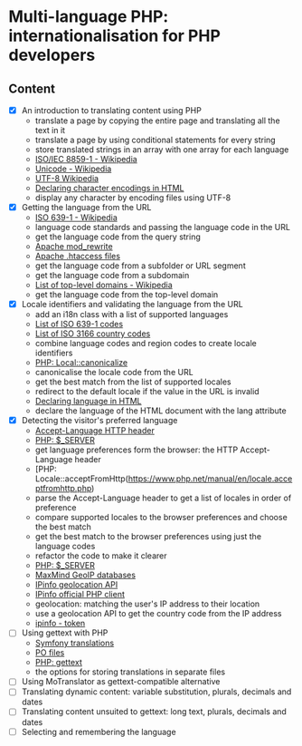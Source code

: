# Multi-language PHP: internationalisation for PHP developers

## Content

- [x] An introduction to translating content using PHP
  - translate a page by copying the entire page and translating all the text in it
  - translate a page by using conditional statements for every string
  - store translated strings in an array with one array for each language
  - [ISO/IEC 8859-1 - Wikipedia](https://en.wikipedia.org/wiki/ISO/IEC_8859-1)
  - [Unicode - Wikipedia](https://en.wikipedia.org/wiki/Unicode)
  - [UTF-8 Wikipedia](https://en.wikipedia.org/wiki/UTF-8)
  - [Declaring character encodings in HTML](https://www.w3.org/International/questions/qa-html-encoding-declarations)
  - display any character by encoding files using UTF-8
- [x] Getting the language from the URL
  - [ISO 639-1 - Wikipedia](https://en.wikipedia.org/wiki/ISO_639-1) 
  - language code standards and passing the language code in the URL
  - get the language code from the query string
  - [Apache mod_rewrite](https://httpd.apache.org/docs/current/rewrite/intro.html)
  - [Apache .htaccess files](https://httpd.apache.org/docs/current/howto/htaccess.html)
  - get the language code from a subfolder or URL segment
  - get the language code from a subdomain
  - [List of top-level domains - Wikipedia](https://en.wikipedia.org/wiki/List_of_Internet_top-level_domains)
  - get the language code from the top-level domain
- [x] Locale identifiers and validating the language from the URL
  - add an i18n class with a list of supported languages
  - [List of ISO 639-1 codes](https://en.wikipedia.org/wiki/List_of_ISO_639-1_codes)
  - [List of ISO 3166 country codes](https://en.wikipedia.org/wiki/List_of_ISO_3166_country_codes)
  - combine language codes and region codes to create locale identifiers
  - [PHP: Local::canonicalize](https://www.php.net/manual/en/locale.canonicalize.php)
  - canonicalise the locale code from the URL
  - get the best match from the list of supported locales
  - redirect to the default locale if the value in the URL is invalid
  - [Declaring language in HTML](https://www.w3.org/International/questions/qa-html-language-declarations)
  - declare the language of the HTML document with the lang attribute
- [x] Detecting the visitor's preferred language
  - [Accept-Language HTTP header](https://developer.mozilla.org/en-US/docs/Web/HTTP/Headers/Accept-Language)
  - [PHP: $_SERVER](https://www.php.net/manual/en/reserved.variables.server.php)
  - get language preferences form the browser: the HTTP Accept-Language header
  - [PHP: Locale::acceptFromHttp(https://www.php.net/manual/en/locale.acceptfromhttp.php)
  - parse the Accept-Language header to get a list of locales in order of preference
  - compare supported locales to the browser preferences and choose the best match
  - get the best match to the browser preferences using just the language codes
  - refactor the code to make it clearer
  - [PHP: $_SERVER](https://www.php.net/manual/en/reserved.variables.server.php)
  - [MaxMind GeoIP databases](https://www.maxmind.com/en/geoip2-services-and-databases)
  - [IPinfo geolocation API](https://ipinfo.io/)
  - [IPinfo official PHP client](https://github.com/ipinfo/php)
  - geolocation: matching the user's IP address to their location
  - use a geolocation API to get the country code from the IP address
  - [ipinfo - token](https://ipinfo.io/account/token)
- [ ] Using gettext with PHP
  - [Symfony translations](https://symfony.com/doc/current/translation.html#basic-translation)
  - [PO files](https://www.gnu.org/software/gettext/manual/html_node/PO-Files.html)
  - [PHP: gettext](https://www.php.net/manual/en/book.gettext.php)
  - the options for storing translations in separate files
- [ ] Using MoTranslator as gettext-compatible alternative
- [ ] Translating dynamic content: variable substitution, plurals, decimals and dates
- [ ] Translating content unsuited to gettext: long text, plurals, decimals and dates
- [ ] Selecting and remembering the language
